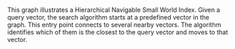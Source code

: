 # 

This graph illustrates a Hierarchical Navigable Small World Index. Given a query vector, the search algorithm starts at a predefined vector in the graph. This entry point connects to several nearby vectors. The algorithm identifies which of them is the closest to the query vector and moves to that vector.

